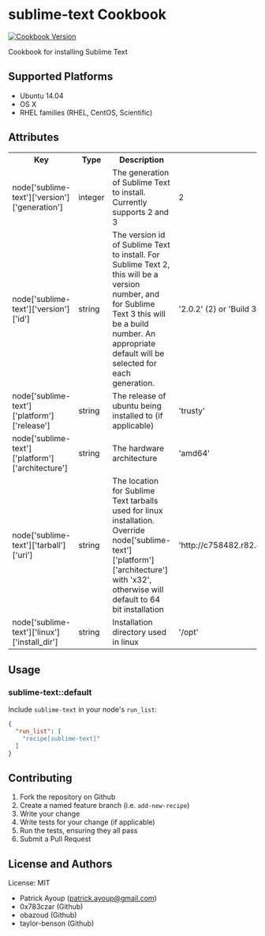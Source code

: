 sublime-text Cookbook
=====================
[![Cookbook Version](https://img.shields.io/cookbook/v/sublime-text.svg?style=flat)](https://supermarket.chef.io/cookbooks/sublime-text)

Cookbook for installing Sublime Text

## Supported Platforms

* Ubuntu 14.04
* OS X
* RHEL families (RHEL, CentOS, Scientific)

## Attributes

<table>
  <tr>
    <th>Key</th>
    <th>Type</th>
    <th>Description</th>
    <th>Default</th>
  </tr>
  <tr>
    <td>node['sublime-text']['version']['generation']</td>
    <td>integer</td>
    <td>The generation of Sublime Text to install. Currently supports 2 and 3</td>
    <td>2</td>
  </tr>
  <tr>
    <td>node['sublime-text']['version']['id']</td>
    <td>string</td>
    <td>The version id of Sublime Text to install.  For Sublime Text 2, this will be a version number, and for Sublime Text 3 this will be a build number.  An appropriate default will be selected for each generation.</td>
    <td>'2.0.2' (2) or 'Build 3065' (3)</td>
  </tr>
  <tr>
    <td>node['sublime-text']['platform']['release']</td>
    <td>string</td>
    <td>The release of ubuntu being installed to (if applicable)</td>
    <td>'trusty'</td>
  </tr>
  <tr>
    <td>node['sublime-text']['platform']['architecture']</td>
    <td>string</td>
    <td>The hardware architecture</td>
    <td>'amd64'</td>
  </tr>
  <tr>
    <td>node['sublime-text']['tarball']['uri']</td>
    <td>string</td>
    <td>The location for Sublime Text tarballs used for linux installation. Override node['sublime-text']['platform']['architecture'] with 'x32', otherwise will default to 64 bit installation</td>
    <td>'http://c758482.r82.cf2.rackcdn.com/Sublime%20Text%202.0.2.tar.bz2'</td>
  </tr>
  <tr>
    <td>node['sublime-text']['linux']['install_dir']</td>
    <td>string</td>
    <td>Installation directory used in linux</td>
    <td>'/opt'</td>
  </tr>
</table>

## Usage

### sublime-text::default

Include `sublime-text` in your node's `run_list`:

```json
{
  "run_list": [
    "recipe[sublime-text]"
  ]
}
```

## Contributing

1. Fork the repository on Github
2. Create a named feature branch (i.e. `add-new-recipe`)
3. Write your change
4. Write tests for your change (if applicable)
5. Run the tests, ensuring they all pass
6. Submit a Pull Request

## License and Authors

License: MIT

* Patrick Ayoup (patrick.ayoup@gmail.com)
* 0x783czar (Github)
* obazoud (Github)
* taylor-benson (Github)

